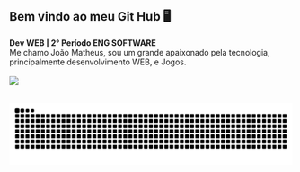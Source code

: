 ## Bem vindo ao meu Git Hub 🖥
<b> Dev WEB | 2° Período ENG SOFTWARE</b>
<br>
Me chamo João Matheus, sou um grande apaixonado pela tecnologia, principalmente desenvolvimento WEB, e Jogos.
<br>
<br>
![](https://komarev.com/ghpvc/?username=Golozeimas&style=for-the-badge&label=Contador+de+visitas&color=grey)
##
![snake gif](https://github.com/Golozeimas/Golozeimas/blob/output/github-contribution-grid-snake.svg)
